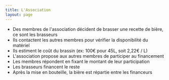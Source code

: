 ```yaml
---
title: L'Association
layout: page
---
```


- Des membres de l'association décident de brasser une recette de bière, ce sont les brasseurs
- Ils contactent les autres membres pour vérifier la disponibilité du matériel
- Ils estiment le coût du brassin (ex: 100€ pour 45L, soit 2,22€ / L)
- L'association propose aux autres membres de participer au financement
- Les membres répondent en fixant le montant de leur participation
- Les brasseurs financent le reste
- Après la mise en bouteille, la bière est répartie entre les financeurs
